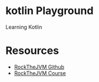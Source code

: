 # kotlin Playground
 Learning Kotlin 


# Resources
- [RockTheJVM Github](https://github.com/rockthejvm/kotlin-essentials)
- [RockTheJVM Course](https://rockthejvm.com/courses/enrolled/2473218) 
